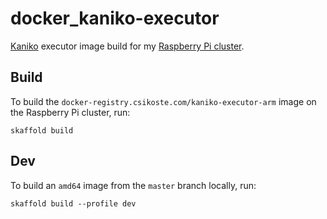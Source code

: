 # docker_kaniko-executor

[Kaniko][] executor image build for my [Raspberry Pi cluster][].

[Kaniko]:               https://github.com/GoogleContainerTools/kaniko
[Raspberry Pi cluster]: https://farkasmate.github.io/raspberry_pi_cluster/

## Build

To build the `docker-registry.csikoste.com/kaniko-executor-arm` image on the Raspberry Pi cluster, run:

```
skaffold build
```

## Dev

To build an `amd64` image from the `master` branch locally, run:

```
skaffold build --profile dev
```
